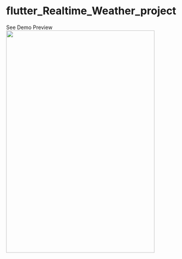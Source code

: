 # flutter_Realtime_Weather_project
See Demo Preview
<img src="![1](https://user-images.githubusercontent.com/80380569/155932857-0eb1c202-6def-4b28-90ed-4f6dbe0c4339.gif)" width="400" height="600">
